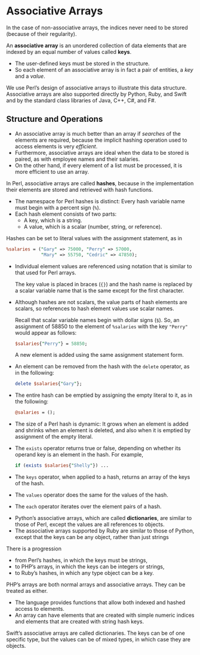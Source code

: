 # Associative Arrays

In the case of non-associative arrays, the indices never need to be stored (because of their regularity).

An **associative array** is an unordered collection of data elements that are indexed by an equal number of values called **keys**.

- The user-defined keys must be stored in the structure.
- So each element of an associative array is in fact a pair of entities, a *key* and a *value*.

We use Perl’s design of associative arrays to illustrate this data structure. Associative arrays are also supported directly by Python, Ruby, and Swift and by the standard class libraries of Java, C++, C#, and F#.

## Structure and Operations

- An associative array is much better than an array if *searches* of the elements are required, because the implicit hashing operation used to access elements is very *efficient*.
- Furthermore, associative arrays are ideal when the data to be stored is paired, as with employee names and their salaries.
- On the other hand, if every element of a list must be processed, it is more efficient to use an array.

<div class="alert-example">

In Perl, associative arrays are called **hashes**, because in the implementation their elements are stored and retrieved with hash functions.

- The namespace for Perl hashes is distinct: Every hash variable name must begin with a percent sign (`%`).
- Each hash element consists of two parts:
    - A key, which is a string.
    - A value, which is a scalar (number, string, or reference).

Hashes can be set to literal values with the assignment statement, as in

```perl
%salaries = ("Gary" => 75000, "Perry" => 57000,
             "Mary" => 55750, "Cedric" => 47850);
```

- Individual element values are referenced using notation that is similar to that used for Perl arrays.

    The key value is placed in braces (`{}`) and the hash name is replaced by a scalar variable name that is the same except for the first character.

- Although hashes are not scalars, the value parts of hash elements are scalars, so references to hash element values use scalar names.

    Recall that scalar variable names begin with dollar signs (`$`). So, an assignment of 58850 to the element of `%salaries` with the key `"Perry"` would appear as follows:

    ```perl
    $salaries{"Perry"} = 58850;
    ```

    A new element is added using the same assignment statement form.

- An element can be removed from the hash with the `delete` operator, as in the following:

    ```perl
    delete $salaries{"Gary"};
    ```

- The entire hash can be emptied by assigning the empty literal to it, as in the following:

    ```perl
    @salaries = ();
    ```

- The size of a Perl hash is dynamic: It grows when an element is added and shrinks when an element is deleted, and also when it is emptied by assignment of the empty literal.

- The `exists` operator returns true or false, depending on whether its operand key is an element in the hash. For example,

    ```perl
    if (exists $salaries{"Shelly"}) ...
    ```

- The `keys` operator, when applied to a hash, returns an array of the keys of the hash.
- The `values` operator does the same for the values of the hash.
- The `each` operator iterates over the element pairs of a hash.

</div>

<div class="alert-example">

- Python’s associative arrays, which are called **dictionaries**, are similar to those of Perl, except the values are all references to objects.
- The associative arrays supported by Ruby are similar to those of Python, except that the keys can be any object, rather than just strings

There is a progression

- from Perl’s hashes, in which the keys must be strings,
- to PHP’s arrays, in which the keys can be integers or strings,
- to Ruby’s hashes, in which any type object can be a key.

</div>

<div class="alert-example">

PHP’s arrays are both normal arrays and associative arrays. They can be treated as either.

- The language provides functions that allow both indexed and hashed access to elements.
- An array can have elements that are created with simple numeric indices and elements that are created with string hash keys.

</div>

<div class="alert-example">

Swift’s associative arrays are called dictionaries. The keys can be of one specific type, but the values can be of mixed types, in which case they are objects.

</div>
